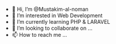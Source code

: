 - 👋 Hi, I’m @Mustakim-al-noman
- 👀 I’m interested in Web Development
- 🌱 I’m currently learning PHP & LARAVEL
- 💞️ I’m looking to collaborate on ...
- 📫 How to reach me ...

<!---
Mustakim-al-noman/Mustakim-al-noman is a ✨ special ✨ repository because its `README.md` (this file) appears on your GitHub profile.
You can click the Preview link to take a look at your changes.
--->
